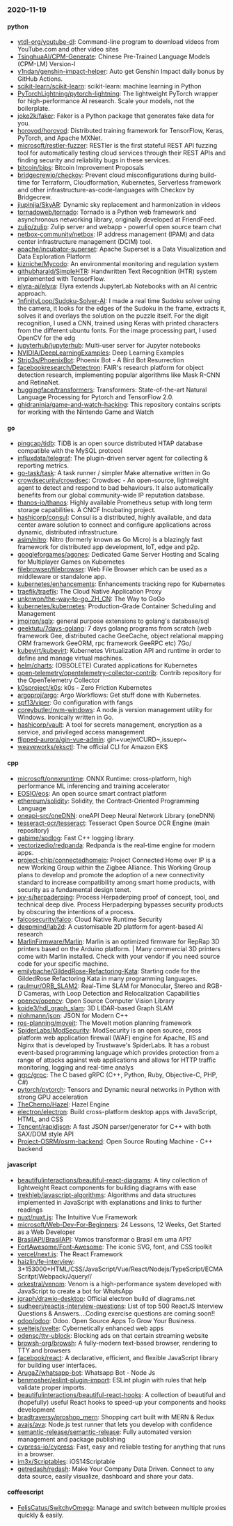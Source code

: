 ### 2020-11-19

#### python
* [ytdl-org/youtube-dl](https://github.com/ytdl-org/youtube-dl): Command-line program to download videos from YouTube.com and other video sites
* [TsinghuaAI/CPM-Generate](https://github.com/TsinghuaAI/CPM-Generate): Chinese Pre-Trained Language Models (CPM-LM) Version-I
* [y1ndan/genshin-impact-helper](https://github.com/y1ndan/genshin-impact-helper): Auto get Genshin Impact daily bonus by GitHub Actions. 
* [scikit-learn/scikit-learn](https://github.com/scikit-learn/scikit-learn): scikit-learn: machine learning in Python
* [PyTorchLightning/pytorch-lightning](https://github.com/PyTorchLightning/pytorch-lightning): The lightweight PyTorch wrapper for high-performance AI research. Scale your models, not the boilerplate.
* [joke2k/faker](https://github.com/joke2k/faker): Faker is a Python package that generates fake data for you.
* [horovod/horovod](https://github.com/horovod/horovod): Distributed training framework for TensorFlow, Keras, PyTorch, and Apache MXNet.
* [microsoft/restler-fuzzer](https://github.com/microsoft/restler-fuzzer): RESTler is the first stateful REST API fuzzing tool for automatically testing cloud services through their REST APIs and finding security and reliability bugs in these services.
* [bitcoin/bips](https://github.com/bitcoin/bips): Bitcoin Improvement Proposals
* [bridgecrewio/checkov](https://github.com/bridgecrewio/checkov): Prevent cloud misconfigurations during build-time for Terraform, Cloudformation, Kubernetes, Serverless framework and other infrastructure-as-code-languages with Checkov by Bridgecrew.
* [jiupinjia/SkyAR](https://github.com/jiupinjia/SkyAR): Dynamic sky replacement and harmonization in videos
* [tornadoweb/tornado](https://github.com/tornadoweb/tornado): Tornado is a Python web framework and asynchronous networking library, originally developed at FriendFeed.
* [zulip/zulip](https://github.com/zulip/zulip): Zulip server and webapp - powerful open source team chat
* [netbox-community/netbox](https://github.com/netbox-community/netbox): IP address management (IPAM) and data center infrastructure management (DCIM) tool.
* [apache/incubator-superset](https://github.com/apache/incubator-superset): Apache Superset is a Data Visualization and Data Exploration Platform
* [kizniche/Mycodo](https://github.com/kizniche/Mycodo): An environmental monitoring and regulation system
* [githubharald/SimpleHTR](https://github.com/githubharald/SimpleHTR): Handwritten Text Recognition (HTR) system implemented with TensorFlow.
* [elyra-ai/elyra](https://github.com/elyra-ai/elyra): Elyra extends JupyterLab Notebooks with an AI centric approach.
* [1nfinityLoop/Sudoku-Solver-AI](https://github.com/1nfinityLoop/Sudoku-Solver-AI): I made a real time Sudoku solver using the camera, it looks for the edges of the Sudoku in the frame, extracts it, solves it and overlays the solution on the puzzle itself. For the digit recognition, I used a CNN, trained using Keras with printed characters from the different ubuntu fonts. For the image processing part, I used OpenCV for the edg
* [jupyterhub/jupyterhub](https://github.com/jupyterhub/jupyterhub): Multi-user server for Jupyter notebooks
* [NVIDIA/DeepLearningExamples](https://github.com/NVIDIA/DeepLearningExamples): Deep Learning Examples
* [Strip3s/PhoenixBot](https://github.com/Strip3s/PhoenixBot): Phoenix Bot - A Bird Bot Resurrection
* [facebookresearch/Detectron](https://github.com/facebookresearch/Detectron): FAIR's research platform for object detection research, implementing popular algorithms like Mask R-CNN and RetinaNet.
* [huggingface/transformers](https://github.com/huggingface/transformers): Transformers: State-of-the-art Natural Language Processing for Pytorch and TensorFlow 2.0.
* [ghidraninja/game-and-watch-hacking](https://github.com/ghidraninja/game-and-watch-hacking): This repository contains scripts for working with the Nintendo Game and Watch

#### go
* [pingcap/tidb](https://github.com/pingcap/tidb): TiDB is an open source distributed HTAP database compatible with the MySQL protocol
* [influxdata/telegraf](https://github.com/influxdata/telegraf): The plugin-driven server agent for collecting & reporting metrics.
* [go-task/task](https://github.com/go-task/task): A task runner / simpler Make alternative written in Go
* [crowdsecurity/crowdsec](https://github.com/crowdsecurity/crowdsec): Crowdsec - An open-source, lightweight agent to detect and respond to bad behaviours. It also automatically benefits from our global community-wide IP reputation database.
* [thanos-io/thanos](https://github.com/thanos-io/thanos): Highly available Prometheus setup with long term storage capabilities. A CNCF Incubating project.
* [hashicorp/consul](https://github.com/hashicorp/consul): Consul is a distributed, highly available, and data center aware solution to connect and configure applications across dynamic, distributed infrastructure.
* [asim/nitro](https://github.com/asim/nitro): Nitro (formerly known as Go Micro) is a blazingly fast framework for distributed app development, IoT, edge and p2p.
* [googleforgames/agones](https://github.com/googleforgames/agones): Dedicated Game Server Hosting and Scaling for Multiplayer Games on Kubernetes
* [filebrowser/filebrowser](https://github.com/filebrowser/filebrowser):  Web File Browser which can be used as a middleware or standalone app.
* [kubernetes/enhancements](https://github.com/kubernetes/enhancements): Enhancements tracking repo for Kubernetes
* [traefik/traefik](https://github.com/traefik/traefik): The Cloud Native Application Proxy
* [unknwon/the-way-to-go_ZH_CN](https://github.com/unknwon/the-way-to-go_ZH_CN): The Way to GoGo 
* [kubernetes/kubernetes](https://github.com/kubernetes/kubernetes): Production-Grade Container Scheduling and Management
* [jmoiron/sqlx](https://github.com/jmoiron/sqlx): general purpose extensions to golang's database/sql
* [geektutu/7days-golang](https://github.com/geektutu/7days-golang): 7 days golang programs from scratch (web framework Gee, distributed cache GeeCache, object relational mapping ORM framework GeeORM, rpc framework GeeRPC etc) 7Go/
* [kubevirt/kubevirt](https://github.com/kubevirt/kubevirt): Kubernetes Virtualization API and runtime in order to define and manage virtual machines.
* [helm/charts](https://github.com/helm/charts): (OBSOLETE) Curated applications for Kubernetes
* [open-telemetry/opentelemetry-collector-contrib](https://github.com/open-telemetry/opentelemetry-collector-contrib): Contrib repository for the OpenTelemetry Collector
* [k0sproject/k0s](https://github.com/k0sproject/k0s): k0s - Zero Friction Kubernetes
* [argoproj/argo](https://github.com/argoproj/argo): Argo Workflows: Get stuff done with Kubernetes.
* [spf13/viper](https://github.com/spf13/viper): Go configuration with fangs
* [coreybutler/nvm-windows](https://github.com/coreybutler/nvm-windows): A node.js version management utility for Windows. Ironically written in Go.
* [hashicorp/vault](https://github.com/hashicorp/vault): A tool for secrets management, encryption as a service, and privileged access management
* [flipped-aurora/gin-vue-admin](https://github.com/flipped-aurora/gin-vue-admin): gin+vuejwtCURD~,issuepr~
* [weaveworks/eksctl](https://github.com/weaveworks/eksctl): The official CLI for Amazon EKS

#### cpp
* [microsoft/onnxruntime](https://github.com/microsoft/onnxruntime): ONNX Runtime: cross-platform, high performance ML inferencing and training accelerator
* [EOSIO/eos](https://github.com/EOSIO/eos): An open source smart contract platform
* [ethereum/solidity](https://github.com/ethereum/solidity): Solidity, the Contract-Oriented Programming Language
* [oneapi-src/oneDNN](https://github.com/oneapi-src/oneDNN): oneAPI Deep Neural Network Library (oneDNN)
* [tesseract-ocr/tesseract](https://github.com/tesseract-ocr/tesseract): Tesseract Open Source OCR Engine (main repository)
* [gabime/spdlog](https://github.com/gabime/spdlog): Fast C++ logging library.
* [vectorizedio/redpanda](https://github.com/vectorizedio/redpanda): Redpanda is the real-time engine for modern apps.
* [project-chip/connectedhomeip](https://github.com/project-chip/connectedhomeip): Project Connected Home over IP is a new Working Group within the Zigbee Alliance. This Working Group plans to develop and promote the adoption of a new connectivity standard to increase compatibility among smart home products, with security as a fundamental design tenet.
* [jxy-s/herpaderping](https://github.com/jxy-s/herpaderping): Process Herpaderping proof of concept, tool, and technical deep dive. Process Herpaderping bypasses security products by obscuring the intentions of a process.
* [falcosecurity/falco](https://github.com/falcosecurity/falco): Cloud Native Runtime Security
* [deepmind/lab2d](https://github.com/deepmind/lab2d): A customisable 2D platform for agent-based AI research
* [MarlinFirmware/Marlin](https://github.com/MarlinFirmware/Marlin): Marlin is an optimized firmware for RepRap 3D printers based on the Arduino platform. | Many commercial 3D printers come with Marlin installed. Check with your vendor if you need source code for your specific machine.
* [emilybache/GildedRose-Refactoring-Kata](https://github.com/emilybache/GildedRose-Refactoring-Kata): Starting code for the GildedRose Refactoring Kata in many programming languages.
* [raulmur/ORB_SLAM2](https://github.com/raulmur/ORB_SLAM2): Real-Time SLAM for Monocular, Stereo and RGB-D Cameras, with Loop Detection and Relocalization Capabilities
* [opencv/opencv](https://github.com/opencv/opencv): Open Source Computer Vision Library
* [koide3/hdl_graph_slam](https://github.com/koide3/hdl_graph_slam): 3D LIDAR-based Graph SLAM
* [nlohmann/json](https://github.com/nlohmann/json): JSON for Modern C++
* [ros-planning/moveit](https://github.com/ros-planning/moveit):  The MoveIt motion planning framework
* [SpiderLabs/ModSecurity](https://github.com/SpiderLabs/ModSecurity): ModSecurity is an open source, cross platform web application firewall (WAF) engine for Apache, IIS and Nginx that is developed by Trustwave's SpiderLabs. It has a robust event-based programming language which provides protection from a range of attacks against web applications and allows for HTTP traffic monitoring, logging and real-time analys
* [grpc/grpc](https://github.com/grpc/grpc): The C based gRPC (C++, Python, Ruby, Objective-C, PHP, C#)
* [pytorch/pytorch](https://github.com/pytorch/pytorch): Tensors and Dynamic neural networks in Python with strong GPU acceleration
* [TheCherno/Hazel](https://github.com/TheCherno/Hazel): Hazel Engine
* [electron/electron](https://github.com/electron/electron): Build cross-platform desktop apps with JavaScript, HTML, and CSS
* [Tencent/rapidjson](https://github.com/Tencent/rapidjson): A fast JSON parser/generator for C++ with both SAX/DOM style API
* [Project-OSRM/osrm-backend](https://github.com/Project-OSRM/osrm-backend): Open Source Routing Machine - C++ backend

#### javascript
* [beautifulinteractions/beautiful-react-diagrams](https://github.com/beautifulinteractions/beautiful-react-diagrams): A tiny collection of lightweight React components for building diagrams with ease 
* [trekhleb/javascript-algorithms](https://github.com/trekhleb/javascript-algorithms):  Algorithms and data structures implemented in JavaScript with explanations and links to further readings
* [nuxt/nuxt.js](https://github.com/nuxt/nuxt.js): The Intuitive Vue Framework
* [microsoft/Web-Dev-For-Beginners](https://github.com/microsoft/Web-Dev-For-Beginners): 24 Lessons, 12 Weeks, Get Started as a Web Developer
* [BrasilAPI/BrasilAPI](https://github.com/BrasilAPI/BrasilAPI): Vamos transformar o Brasil em uma API?
* [FortAwesome/Font-Awesome](https://github.com/FortAwesome/Font-Awesome): The iconic SVG, font, and CSS toolkit
* [vercel/next.js](https://github.com/vercel/next.js): The React Framework
* [haizlin/fe-interview](https://github.com/haizlin/fe-interview):  3+153000+HTML/CSS/JavaScript/Vue/React/Nodejs/TypeScript/ECMAScritpt/Webpack/Jquery//
* [orkestral/venom](https://github.com/orkestral/venom): Venom is a high-performance system developed with JavaScript to create a bot for WhatsApp
* [jgraph/drawio-desktop](https://github.com/jgraph/drawio-desktop): Official electron build of diagrams.net
* [sudheerj/reactjs-interview-questions](https://github.com/sudheerj/reactjs-interview-questions): List of top 500 ReactJS Interview Questions & Answers....Coding exercise questions are coming soon!!
* [odoo/odoo](https://github.com/odoo/odoo): Odoo. Open Source Apps To Grow Your Business.
* [sveltejs/svelte](https://github.com/sveltejs/svelte): Cybernetically enhanced web apps
* [odensc/ttv-ublock](https://github.com/odensc/ttv-ublock): Blocking ads on that certain streaming website
* [browsh-org/browsh](https://github.com/browsh-org/browsh): A fully-modern text-based browser, rendering to TTY and browsers
* [facebook/react](https://github.com/facebook/react): A declarative, efficient, and flexible JavaScript library for building user interfaces.
* [ArugaZ/whatsapp-bot](https://github.com/ArugaZ/whatsapp-bot): Whatsapp Bot - Node Js
* [benmosher/eslint-plugin-import](https://github.com/benmosher/eslint-plugin-import): ESLint plugin with rules that help validate proper imports.
* [beautifulinteractions/beautiful-react-hooks](https://github.com/beautifulinteractions/beautiful-react-hooks):  A collection of beautiful and (hopefully) useful React hooks to speed-up your components and hooks development 
* [bradtraversy/proshop_mern](https://github.com/bradtraversy/proshop_mern): Shopping cart built with MERN & Redux
* [avajs/ava](https://github.com/avajs/ava): Node.js test runner that lets you develop with confidence 
* [semantic-release/semantic-release](https://github.com/semantic-release/semantic-release):  Fully automated version management and package publishing
* [cypress-io/cypress](https://github.com/cypress-io/cypress): Fast, easy and reliable testing for anything that runs in a browser.
* [im3x/Scriptables](https://github.com/im3x/Scriptables): iOS14Scriptable
* [getredash/redash](https://github.com/getredash/redash): Make Your Company Data Driven. Connect to any data source, easily visualize, dashboard and share your data.

#### coffeescript
* [FelisCatus/SwitchyOmega](https://github.com/FelisCatus/SwitchyOmega): Manage and switch between multiple proxies quickly & easily.
